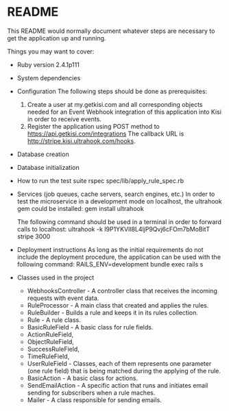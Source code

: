 # README

This README would normally document whatever steps are necessary to get the
application up and running.

Things you may want to cover:

* Ruby version
  2.4.1p111
* System dependencies

* Configuration
  The following steps should be done as prerequisites:
  1. Create a user at my.getkisi.com and all corresponding objects needed for an Event Webhook
     integration of this application into Kisi in order to receive events.
  2. Register the application using POST method to https://api.getkisi.com/integrations
     The callback URL is http://stripe.kisi.ultrahook.com/hooks.
     
* Database creation

* Database initialization

* How to run the test suite
  rspec spec/lib/apply_rule_spec.rb

* Services (job queues, cache servers, search engines, etc.)
  In order to test the microservice in a development mode on localhost, the ultrahook gem could be installed:
  gem install ultrahook
  
  The following command should be used in a terminal in order to forward calls to localhost:
  ultrahook -k I9P1YKVlI8L4ljP9Qvj6cFOm7bMoBitT stripe  3000
  
* Deployment instructions
  As long as the initial requirements do not include the deployment procedure,
  the application can be used with the following command:
  RAILS_ENV=development bundle exec rails s
  
* Classes used in the project
  * WebhooksController - A controller class that receives the incoming requests with event data.
  * RuleProcessor - A main class that created and applies the rules.
  * RuleBuilder - Builds a rule and keeps it in its rules collection.
  * Rule - A rule class.
  * BasicRuleField - A basic class for rule fields.
  * ActionRuleField,
  * ObjectRuleField,
  * SuccessRuleField,
  * TimeRuleField,
  * UserRuleField - Classes, each of them represents one parameter (one rule field) that is being
                    matched during the applying of the rule. 
  * BasicAction - A basic class for actions.
  * SendEmailAction - A specific action that runs and initiates email sending for subscribers 
                      when a rule maches. 
  * Mailer - A class responsible for sending emails.
  

  
